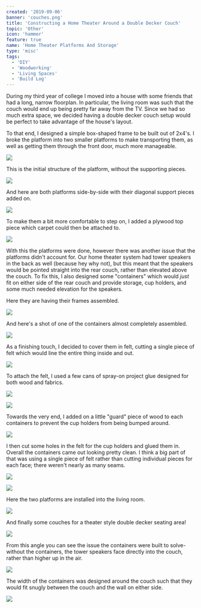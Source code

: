```yaml
---
created: '2019-09-06'
banner: 'couches.png'
title: 'Constructing a Home Theater Around a Double Decker Couch'
topic: 'Other'
icon: 'hammer'
feature: true
name: 'Home Theater Platforms And Storage'
type: 'misc'
tags:
  - 'DIY'
  - 'Woodworking'
  - 'Living Spaces'
  - 'Build Log'
---
```


During my third year of college I moved into a house with some friends that had a long, narrow floorplan. In particular, the living room was such that the couch would end up being pretty far away from the TV. Since we had so much extra space, we decided having a double decker couch setup would be perfect to take advantage of the house's layout.

To that end, I designed a simple box-shaped frame to be built out of 2x4's. I broke the platform into two smaller platforms to make transporting them, as well as getting them through the front door, much more manageable.

<a class="imgur" href="https://imgur.com/a/F3N2k5Z#1" target="_blank" rel="external nofollow noopener noreferrer"><img src="https://imgur.com/c07Yric.jpg"/></a>

This is the initial structure of the platform, without the supporting pieces.

<a class="imgur" href="https://imgur.com/a/F3N2k5Z#2" target="_blank" rel="external nofollow noopener noreferrer"><img src="https://imgur.com/e1OjbBD.jpg"/></a>

And here are both platforms side-by-side with their diagonal support pieces added on.

<a class="imgur" href="https://imgur.com/a/F3N2k5Z#3" target="_blank" rel="external nofollow noopener noreferrer"><img src="https://imgur.com/iWYZG0r.jpg"/></a>

To make them a bit more comfortable to step on, I added a plywood top piece which carpet could then be attached to.

<a class="imgur" href="https://imgur.com/a/F3N2k5Z#4" target="_blank" rel="external nofollow noopener noreferrer"><img src="https://imgur.com/TRU1e5T.jpg"/></a>

With this the platforms were done, however there was another issue that the platforms didn't account for. Our home theater system had tower speakers in the back as well (because hey why not), but this meant that the speakers would be pointed straight into the rear couch, rather than elevated above the couch. To fix this, I also designed some "containers" which would *just* fit on either side of the rear couch and provide storage, cup holders, and some much needed elevation for the speakers.

Here they are having their frames assembled.

<a class="imgur" href="https://imgur.com/a/F3N2k5Z#6" target="_blank" rel="external nofollow noopener noreferrer"><img src="https://imgur.com/hlokZnM.jpg"/></a>

And here's a shot of one of the containers almost completely assembled.

<a class="imgur" href="https://imgur.com/a/F3N2k5Z#7" target="_blank" rel="external nofollow noopener noreferrer"><img src="https://imgur.com/xdD1p9P.jpg"/></a>

As a finishing touch, I decided to cover them in felt, cutting a single piece of felt which would line the entire thing inside and out.

<a class="imgur" href="https://imgur.com/a/F3N2k5Z#8" target="_blank" rel="external nofollow noopener noreferrer"><img src="https://imgur.com/ld6UzHZ.jpg"/></a>

To attach the felt, I used a few cans of spray-on project glue designed for both wood and fabrics.

<a class="imgur" href="https://imgur.com/a/F3N2k5Z#9" target="_blank" rel="external nofollow noopener noreferrer"><img src="https://imgur.com/HDRHafb.jpg"/></a>

<a class="imgur" href="https://imgur.com/a/F3N2k5Z#10" target="_blank" rel="external nofollow noopener noreferrer"><img src="https://imgur.com/X5jGhAc.jpg"/></a>

Towards the very end, I added on a little "guard" piece of wood to each containers to prevent the cup holders from being bumped around.

<a class="imgur" href="https://imgur.com/a/F3N2k5Z#11" target="_blank" rel="external nofollow noopener noreferrer"><img src="https://imgur.com/20QOGbm.jpg"/></a>

I then cut some holes in the felt for the cup holders and glued them in. Overall the containers came out looking pretty clean. I think a big part of that was using a single piece of felt rather than cutting individual pieces for each face; there weren't nearly as many seams.

<a class="imgur" href="https://imgur.com/a/F3N2k5Z#12" target="_blank" rel="external nofollow noopener noreferrer"><img src="https://imgur.com/4IvVQVM.jpg"/></a>

<a class="imgur" href="https://imgur.com/a/F3N2k5Z#13" target="_blank" rel="external nofollow noopener noreferrer"><img src="https://imgur.com/TMr6WwC.jpg"/></a>

Here the two platforms are installed into the living room.

<a class="imgur" href="https://imgur.com/a/F3N2k5Z#14" target="_blank" rel="external nofollow noopener noreferrer"><img src="https://imgur.com/cyeuqY6.jpg"/></a>

And finally some couches for a theater style double decker seating area!

<a class="imgur" href="https://imgur.com/a/F3N2k5Z#15" target="_blank" rel="external nofollow noopener noreferrer"><img src="https://imgur.com/qzW2OG0.jpg"/></a>

From this angle you can see the issue the containers were built to solve- without the containers, the tower speakers face directly into the couch, rather than higher up in the air.

<a class="imgur" href="https://imgur.com/a/F3N2k5Z#16" target="_blank" rel="external nofollow noopener noreferrer"><img src="https://imgur.com/aEASsNK.jpg"/></a>

The width of the containers was designed around the couch such that they would fit snugly between the couch and the wall on either side.

<a class="imgur" href="https://imgur.com/a/F3N2k5Z#17" target="_blank" rel="external nofollow noopener noreferrer"><img src="https://imgur.com/DvrZqzv.jpg"/></a>
